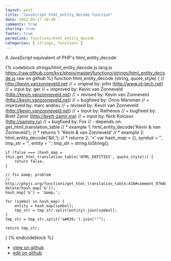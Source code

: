 ```yaml
---
layout: post
title: "JavaScript html_entity_decode function"
date: 2012-05-17 18:49
comments: true
sharing: true
footer: true
permalink: functions/html_entity_decode
categories: [ strings, functions ]
---
```

A JavaScript equivalent of PHP's html_entity_decode
<!-- more -->
{% codeblock strings/html_entity_decode.js lang:js https://raw.github.com/kvz/phpjs/master/functions/strings/html_entity_decode.js raw on github %}
function html_entity_decode (string, quote_style) {
    // http://kevin.vanzonneveld.net
    // +   original by: john (http://www.jd-tech.net)
    // +      input by: ger
    // +   improved by: Kevin van Zonneveld (http://kevin.vanzonneveld.net)
    // +    revised by: Kevin van Zonneveld (http://kevin.vanzonneveld.net)
    // +   bugfixed by: Onno Marsman
    // +   improved by: marc andreu
    // +    revised by: Kevin van Zonneveld (http://kevin.vanzonneveld.net)
    // +      input by: Ratheous
    // +   bugfixed by: Brett Zamir (http://brett-zamir.me)
    // +      input by: Nick Kolosov (http://sammy.ru)
    // +   bugfixed by: Fox
    // -    depends on: get_html_translation_table
    // *     example 1: html_entity_decode('Kevin &amp; van Zonneveld');
    // *     returns 1: 'Kevin & van Zonneveld'
    // *     example 2: html_entity_decode('&amp;lt;');
    // *     returns 2: '&lt;'
    var hash_map = {},
        symbol = '',
        tmp_str = '',
        entity = '';
    tmp_str = string.toString();

    if (false === (hash_map = this.get_html_translation_table('HTML_ENTITIES', quote_style))) {
        return false;
    }

    // fix &amp; problem
    // http://phpjs.org/functions/get_html_translation_table:416#comment_97660
    delete(hash_map['&']);
    hash_map['&'] = '&amp;';

    for (symbol in hash_map) {
        entity = hash_map[symbol];
        tmp_str = tmp_str.split(entity).join(symbol);
    }
    tmp_str = tmp_str.split('&#039;').join("'");

    return tmp_str;
}
{% endcodeblock %}
<ul>
 <li><a href="https://github.com/kvz/phpjs/blob/master/functions/strings/html_entity_decode.js">view on github</a></li>
 <li><a href="https://github.com/kvz/phpjs/edit/master/functions/strings/html_entity_decode.js">edit on github</a></li>
</ul>
